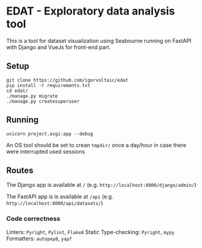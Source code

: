 # EDAT - Exploratory data analysis tool

This is a tool for dataset visualization using Seabourne running on FastAPI with Django and VueJs for front-end part. 

## Setup

```
git clone https://github.com/igorvoltaic/edat
pip install -r requirements.txt
cd edat/
./manage.py migrate
./manage.py createsuperuser 
```

## Running

```
uvicorn project.asgi:app --debug
```
An OS tool should be set to crean `tmpdir/` once a day/hour in case there were interrupted used sessions

## Routes

The Django app is available at `/` (e.g. `http://localhost:8000/django/admin/`)

The FastAPI app is is available at `/api` (e.g. `http://localhost:8000/api/datasets/`)


### Code correctness

Linters: `Pyright`, `Pylint`, `Flake8`
Static Type-checking: `Pyright`, `mypy`
Formatters: `autopep8`, `yapf`
